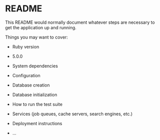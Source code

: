 # README

This README would normally document whatever steps are necessary to get the
application up and running.

Things you may want to cover:

* Ruby version
* 5.0.0

* System dependencies

* Configuration

* Database creation

* Database initialization

* How to run the test suite

* Services (job queues, cache servers, search engines, etc.)

* Deployment instructions

* ...

